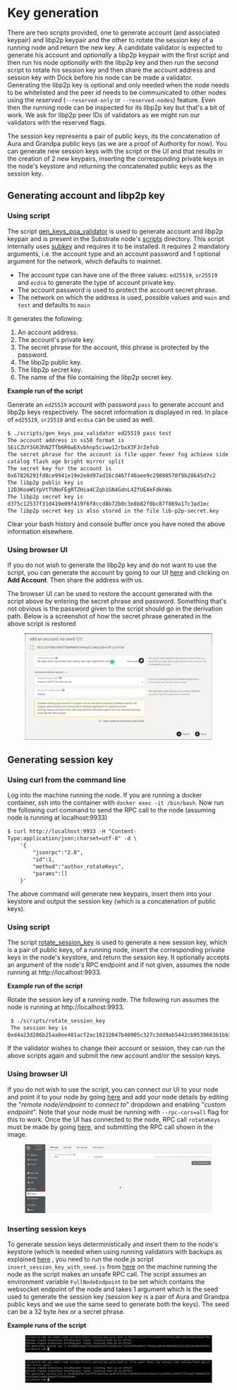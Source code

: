 # Key generation

There are two scripts provided, one to generate account (and associated keypair) and libp2p keypair and the other to rotate the session key of a running node and return the new key. A candidate validator is expected to generate his account and _optionally_ a libp2p keypair with the first script and then run his node _optionally_ with the libp2p key and then run the second script to rotate his session key and then share the account address and session key with Dock before his node can be made a validator.\
Generating the libp2p key is optional and only needed when the node needs to be whitelisted and the peer id needs to be communicated to other nodes using the _reserved_ (`--reserved-only` or `--reserved-nodes`) feature. Even then the running node can be inspected for its libp2p key but that's a bit of work. We ask for libp2p peer IDs of validators as we might run our validators with the reserved flags.

The session key represents a pair of public keys, its the concatenation of Aura and Grandpa public keys (as we are a proof of Authority for now). You can generate new session keys with the script or the UI and that results in the creation of 2 new keypairs, inserting the corresponding private keys in the node's keystore and returning the concatenated public keys as the session key.

## Generating account and libp2p key

### Using script

The script [gen\_keys\_poa\_validator](https://github.com/docknetwork/dock-substrate/blob/master/scripts/gen\_keys\_poa\_validator) is used to generate account and libp2p keypair and is present in the Substrate node's [scripts](https://github.com/docknetwork/dock-substrate/tree/poa-1/scripts) directory. This script internally uses [subkey](https://substrate.dev/docs/en/knowledgebase/integrate/subkey) and requires it to be installed. It requires 2 mandatory arguments, i.e. the account type and an account password and 1 optional argument for the network, which defaults to mainnet.

* The account type can have one of the three values: `ed25519`, `sr25519` and `ecdsa` to generate the type of account private key.
* The account password is used to protect the account secret phrase.
* The network on which the address is used, possible values and `main` and `test` and defaults to `main`

It generates the following:

1. An account address.
2. The account's private key.
3. The secret phrase for the account, this phrase is protected by the password.
4. The libp2p public key.
5. The libp2p secret key.
6. The name of the file containing the libp2p secret key.

**Example run of the script**

Generate an `ed25519` account with password `pass` to generate account and libp2p keys respectively. The secret information is displayed in red. In place of `ed25519`, `sr25519` and `ecdsa` can be used as well.

```
$ ./scripts/gen_keys_poa_validator ed25519 pass test
The account address in ss58 format is 5EiCZUY3G6JhN2TTb6R6wEXvbhnp5ciww12rbxX3FJrZefob
The secret phrase for the account is file upper fever fog achieve side catalog flash age bright mirror split
The secret key for the account is 0x67826291fd8ce9941e19e2e0d97ad16cd467f40aee9c29898570f9b28645d7c2
The libp2p public key is 12D3KooWSYpVtTUNoFEgRTZHia4CZqb1GN4GdnL4ZfUEAkFdkhWa
The libp2p secret key is d375c12537f31d419e09f419f6f8ccd8b72b0c3e8b82f0bc87f869a17c3ad1ec
The libp2p secret key is also stored in the file lib-p2p-secret.key
```

Clear your bash history and console buffer once you have noted the above information elsewhere.

### Using browser UI

If you do not wish to generate the libp2p key and do not want to use the script, you can generate the account by going to our UI [here](https://fe.dock.io/#/accounts) and clicking on **Add Account**. Then share the address with us.

The browser UI can be used to restore the account generated with the script above by entering the secret phrase and password. Something that's not obvious is the password given to the script should go in the derivation path. Below is a screenshot of how the secret phrase generated in the above script is restored

<figure><img src="../../.gitbook/assets/account-creation.png" alt=""><figcaption></figcaption></figure>

## Generating session key

### Using curl from the command line

Log into the machine running the node. If you are running a docker container, ssh into the container with `docker exec -it /bin/bash`. Now run the following curl command to send the RPC call to the node (assuming node is running at localhost:9933)

```
$ curl http://localhost:9933 -H "Content-Type:application/json;charset=utf-8" -d \
    '{
        "jsonrpc":"2.0",
        "id":1,
        "method":"author_rotateKeys",
        "params":[]
    }'

```

The above command will generate new keypairs, insert them into your keystore and output the session key (which is a concatenation of public keys).

### Using script

The script [rotate\_session\_key](https://github.com/docknetwork/dock-substrate/blob/master/scripts/rotate\_session\_key) is used to generate a new session key, which is a pair of public keys, of a running node, insert the corresponding private keys in the node's keystore, and return the session key. It optionally accepts an argument of the node's RPC endpoint and if not given, assumes the node running at http://localhost:9933.

**Example run of the script**

Rotate the session key of a running node. The following run assumes the node is running at http://localhost:9933.

```
 $ ./scripts/rotate_session_key
 The session key is 0xd4a23d286b25aa8ee401acf2ac10232047b40905c327c3dd9ab5442cb9539663b1bb339873b201d3995c88bb1e8f6983878be18ae65abce4cc41ef0de01fa8ae
```

If the validator wishes to change their account or session, they can run the above scripts again and submit the new account and/or the session keys.

### Using browser UI

If you do not wish to use the script, you can connect our UI to your node and point it to your node by going [here](https://fe.dock.io/#/settings) and add your node details by editing the "_remote node/endpoint to connect to_" dropdown and enabling "_custom endpoint_". Note that your node must be running with `--rpc-cors=all` flag for this to work. Once the UI has connected to the node, RPC call `rotateKeys` must be made by going [here](https://fe.dock.io/#/toolbox), and submitting the RPC call shown in the image.

<figure><img src="../../.gitbook/assets/rotate_keys.png" alt=""><figcaption></figcaption></figure>

### Inserting session keys

To generate session keys deterministically and insert them to the node's keystore (which is needed when using running validators with backups as explained [here](deployment.md) , you need to run the node.js script `insert_session_key_with_seed.js` from [here](https://github.com/docknetwork/sdk/blob/poa-1/scripts/insert\_session\_key\_with\_seed.js) on the machine running the node as the script makes an unsafe RPC call. The script assumes an environment variable `FullNodeEndpoint` to be set which contains the websocket endpoint of the node and takes 1 argument which is the seed used to generate the session key (session key is a pair of Aura and Grandpa public keys and we use the same seed to generate both the keys). The seed can be a 32 byte hex or a secret phrase.

**Example runs of the script**

<figure><img src="../../.gitbook/assets/session_key_seed.png" alt=""><figcaption></figcaption></figure>

<figure><img src="../../.gitbook/assets/session_key_phrase.png" alt=""><figcaption></figcaption></figure>
